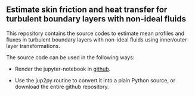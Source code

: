 ## Estimate skin friction and heat transfer for turbulent boundary layers with non-ideal fluids

This repository contains the source codes to estimate mean profiles and fluxes in turbulent boundary layers with non-ideal fluids using inner/outer-layer transformations.

The source code can be used in the following ways:


  - Render the jupyter-notebook in [github](https://github.com/pcboldini/DragAndHeatTransferEstimation_NICFD/DragAndHeatEstimate.ipynb).


  - Use the jup2py routine to convert it into a plain Python source, or download the entire github repository.

